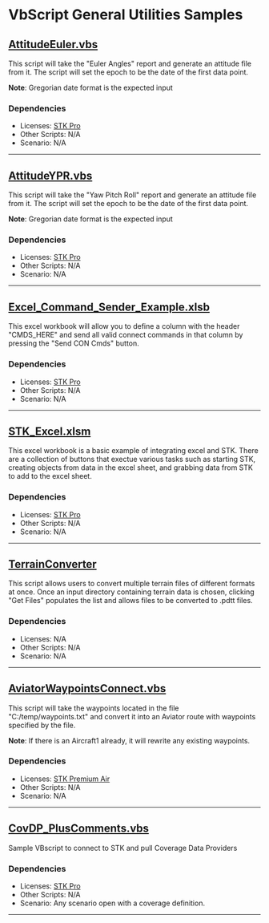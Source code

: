 # VbScript General Utilities Samples

## [AttitudeEuler.vbs](AttitudeEuler.vbs)

This script will take the "Euler Angles" report and generate an attitude file from it. The script will set the epoch to be the date of the first data point.

**Note**: Gregorian date format is the expected input

### Dependencies

* Licenses: [STK Pro](https://www.ansys.com/content/dam/amp/2022/june/webpage-requests/stk-product-page/brochures/stk-pro-brochure.pdf)
* Other Scripts: N/A
* Scenario: N/A

---

## [AttitudeYPR.vbs](AttitudeYPR.vbs)

This script will take the "Yaw Pitch Roll" report and generate an attitude file from it. The script will set the epoch to be the date of the first data point.

**Note**: Gregorian date format is the expected input

### Dependencies

* Licenses: [STK Pro](https://www.ansys.com/content/dam/amp/2022/june/webpage-requests/stk-product-page/brochures/stk-pro-brochure.pdf)
* Other Scripts: N/A
* Scenario: N/A

---

## [Excel_Command_Sender_Example.xlsb](Excel_Command_Sender_Example.xlsb)

This excel workbook will allow you to define a column with the header "CMDS_HERE" and send all valid connect commands in that column by pressing the "Send CON Cmds" button.

### Dependencies

* Licenses: [STK Pro](https://www.ansys.com/content/dam/amp/2022/june/webpage-requests/stk-product-page/brochures/stk-pro-brochure.pdf)
* Other Scripts: N/A
* Scenario: N/A

---

## [STK_Excel.xlsm](STK_Excel.xlsm)

This excel workbook is a basic example of integrating excel and STK.  There are a collection of buttons that exectue various tasks such as starting STK, creating objects from data in the excel sheet, and grabbing data from STK to add to the excel sheet.

### Dependencies

* Licenses: [STK Pro](https://www.ansys.com/content/dam/amp/2022/june/webpage-requests/stk-product-page/brochures/stk-pro-brochure.pdf)
* Other Scripts: N/A
* Scenario: N/A

---

## [TerrainConverter](TerrainConverter)

This script allows users to convert multiple terrain files of different formats at once. Once an input directory containing terrain data is chosen, clicking "Get Files" populates the list and allows files to be converted to .pdtt files. 


### Dependencies

* Licenses: N/A
* Other Scripts: N/A
* Scenario: N/A

---

## [AviatorWaypointsConnect.vbs](AviatorWaypointsConnect.vbs)

This script will take the waypoints located in the file "C:/temp/waypoints.txt" and convert it into an Aviator route with waypoints specified by the file. 

**Note**: If there is an Aircraft1 already, it will rewrite any existing waypoints.

### Dependencies

* Licenses: [STK Premium Air](https://www.ansys.com/content/dam/amp/2022/june/webpage-requests/stk-product-page/brochures/stk-premium-air-brochure.pdf)
* Other Scripts: N/A
* Scenario: N/A

---

## [CovDP_PlusComments.vbs](CovDP_PlusComments.vbs)

Sample VBscript to connect to STK and pull Coverage Data Providers

### Dependencies


* Licenses: [STK Pro](https://www.ansys.com/content/dam/amp/2022/june/webpage-requests/stk-product-page/brochures/stk-pro-brochure.pdf)
* Other Scripts: N/A
* Scenario: Any scenario open with a coverage definition. 

---
